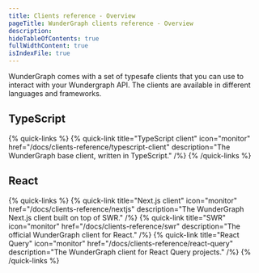 ```yaml
---
title: Clients reference - Overview
pageTitle: WunderGraph clients reference - Overview
description:
hideTableOfContents: true
fullWidthContent: true
isIndexFile: true
---
```


WunderGraph comes with a set of typesafe clients that you can use to interact with your Wundergraph API. The clients are available in different languages and frameworks.

## TypeScript

{% quick-links %}
{% quick-link title="TypeScript client" icon="monitor" href="/docs/clients-reference/typescript-client" description="The WunderGraph base client, written in TypeScript." /%}
{% /quick-links %}

## React

{% quick-links %}
{% quick-link title="Next.js client" icon="monitor" href="/docs/clients-reference/nextjs" description="The WunderGraph Next.js client built on top of SWR." /%}
{% quick-link title="SWR" icon="monitor" href="/docs/clients-reference/swr" description="The official WunderGraph client for React." /%}
{% quick-link title="React Query" icon="monitor" href="/docs/clients-reference/react-query" description="The WunderGraph client for React Query projects." /%}
{% /quick-links %}
